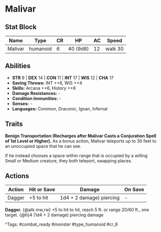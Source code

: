 # Malivar

## Stat Block

| Name | Type | CR | HP | AC | Speed |
|------|------|----|----|----|-------|
| Malivar | humanoid | 6 | 40 (9d8) | 12 | walk 30 |

## Abilities

- **STR** 9 | **DEX** 14 | **CON** 11 | **INT** 17 | **WIS** 12 | **CHA** 17
- **Saving Throws:** INT ++6, WIS ++4  
- **Skills:** Arcana ++6, History ++6  
- **Damage Resistances:** -  
- **Condition Immunities:** -  
- **Senses:** -  
- **Languages:** Common, Draconic, Ignan, Infernal

## Traits

**Benign Transportation (Recharges after Malivar Casts a Conjuration Spell of 1st Level or Higher).** As a bonus action, Malivar teleports up to 30 feet to an unoccupied space that he can see.

If he instead chooses a space within range that is occupied by a willing Small or Medium creature, they both teleport, swapping places.


## Actions

| Action | Hit or Save | Damage | On Save |
|--------|--------------|--------|----------|
| Dagger | +5 to hit | 1d4 + 2 damage) piercing | - |

**Dagger.** {@atk mw,rw} +5 to hit to hit, reach 5 ft. or range 20/60 ft., one target. {@h}4 (1d4 + 2 damage) piercing damage


^Tags: #combat_ready #monster #type_humanoid #cr_6